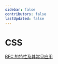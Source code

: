 ```yaml
---
sidebar: false
contributors: false
lastUpdated: false
---
```


# CSS

[BFC 的特性及其常见应用](./BFC%20的特性及其常见应用/block_formatting_context.md)
